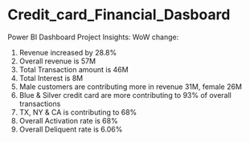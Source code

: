 # Credit_card_Financial_Dasboard
Power BI Dashboard
Project Insights:
WoW change:
1. Revenue increased by 28.8%
2. Overall revenue is 57M
3. Total Transaction amount is 46M
4. Total Interest is 8M
5. Male customers are contributing more in revenue 31M, female 26M
6. Blue & Silver credit card are more contributing to 93% of overall transactions
7. TX, NY & CA is contributing to 68%
8. Overall Activation rate is 68%
9. Overall Deliquent rate is 6.06%
